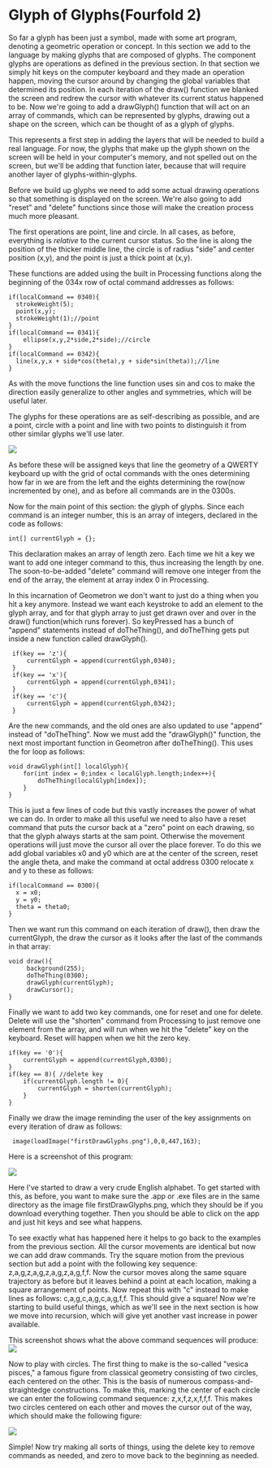 # Glyph of Glyphs(Fourfold 2)

So far a glyph has been just a symbol, made with some art program, denoting a geometric operation or concept.  In this section we add to the language by making glyphs that are composed of glyphs.  The component glyphs are operations as defined in the previous section.  In that section we simply hit keys on the computer keyboard and they made an operation happen, moving the cursor around by changing the global variables that determined its position.  In each iteration of the draw() function we blanked the screen and redrew the cursor with whatever its current status happened to be.  Now we're going to add a drawGlyph() function that will act on an array of commands, which can be represented by glyphs, drawing out a shape on the screen, which can be thought of as a glyph of glyphs.  

This represents a first step in adding the layers that will be needed to build a real language.  For now, the glyphs that make up the glyph shown on the screen will be held in your computer's memory, and not spelled out on the screen, but we'll be adding that function later, because that will require another layer of glyphs-within-glyphs.  

Before we build up glyphs we need to add some actual drawing operations so that something is displayed on the screen.  We're also going to add "reset" and "delete" functions since those will make the creation process much more pleasant.  

The first operations are point, line and circle.  In all cases, as before, everything is _relative_ to the current cursor status.  So the line is along the position of the thicker middle line, the circle is of radius "side" and center position (x,y), and the point is just a thick point at (x,y).  

These functions are added using the built in Processing functions along the beginning of the 034x row of octal command addresses as follows:

	if(localCommand == 0340){
      strokeWeight(5);
      point(x,y);
      strokeWeight(1);//point
    }
    if(localCommand == 0341){
    	ellipse(x,y,2*side,2*side);//circle
	}
    if(localCommand == 0342){
      line(x,y,x + side*cos(theta),y + side*sin(theta));//line
    }
    
    

As with the move functions the line function uses sin and cos to make the direction easily generalize to other angles and symmetries, which will be useful later.  

The glyphs for these operations are as self-describing as possible, and are a point, circle with a point and line with two points to distinguish it from other similar glyphs we'll use later.  

![](firstDrawGlyphsAlone.png)

As before these will be assigned keys that line the geometry of a QWERTY keyboard up with the grid of octal commands with the ones determining how far in we are from the left and the eights determining the row(now incremented by one), and as before all commands are in the 0300s.

Now for the main point of this section: the glyph of glyphs.  Since each command is an integer number, this is an array of integers, declared in the code as follows:

	int[] currentGlyph = {};

This declaration makes an array of length zero. Each time we hit a key we want to add one integer command to this, thus increasing the length by one.  The soon-to-be-added "delete" command will remove one integer from the end of the array, the element at array index 0 in Processing.

In this incarnation of Geometron we don't want to just do a thing when you hit a key anymore.  Instead we want each keystroke to add an element to the glyph array, and for that glyph array to just get drawn over and over in the draw() function(which runs forever).  So keyPressed has a bunch of "append" statements instead of doTheThing(), and doTheThing gets put inside a new function called drawGlyph().

	 if(key == 'z'){
	     currentGlyph = append(currentGlyph,0340);
	 }
	 if(key == 'x'){
    	 currentGlyph = append(currentGlyph,0341);
     }
     if(key == 'c'){
     	 currentGlyph = append(currentGlyph,0342);
     }
  
Are the new commands, and the old ones are also updated to use "append" instead of "doTheThing".  Now we must add the "drawGlyph()" function, the next most important function in Geometron after doTheThing(). This uses the for loop as follows:

	void drawGlyph(int[] localGlyph){
		for(int index = 0;index < localGlyph.length;index++){
    		doTheThing(localGlyph[index]);  
    	}  
    }
    
This is just a few lines of code but this vastly increases the power of what we can do. In order to make all this useful we need to also have a reset command that puts the cursor back at a "zero" point on each drawing, so that the glyph always starts at the sam point. Otherwise the movement operations will just move the cursor all over the place forever.  To do this we add global variables x0 and y0 which are at the center of the screen, reset the angle theta, and make the command at octal address 0300 relocate x and y to these as follows:

    if(localCommand == 0300){
      x = x0;
      y = y0;
      theta = theta0;
    }

Then we want run this command on each iteration of draw(), then draw the currentGlyph, the draw the cursor as it looks after the last of the commands in that array:

	void draw(){
		 background(255);
		 doTheThing(0300);
		 drawGlyph(currentGlyph);
		 drawCursor();
    }


Finally we want to add two key commands, one for reset and one for delete.  Delete will use the "shorten" command from Processing to just remove one element from the array, and will run when we hit the "delete" key on the keyboard.  Reset will happen when we hit the zero key.
	
	if(key == '0'){
    	currentGlyph = append(currentGlyph,0300);   
    }
    if(key == 8){ //delete key
	    if(currentGlyph.length != 0){
    		currentGlyph = shorten(currentGlyph);
    	}
    }
  
Finally we draw the image reminding the user of the key assignments on every iteration of draw as follows:

	 image(loadImage("firstDrawGlyphs.png"),0,0,447,163);

Here is a screenshot of this program:

![](glyphDrawScreenshot1.png)

Here I've started to draw a very crude English alphabet.  To get started with this, as before, you want to make sure the .app or .exe files are in the same directory as the image file firstDrawGlyphs.png, which they should be if you download everything together.  Then you should be able to click on the app and just hit keys and see what happens.  

To see exactly what has happened here it helps to go back to the examples from the previous section.  All the cursor movements are identical but now we can add draw commands.  Try the square motion from the previous section but add a point with the following key sequence: z,a,g,z,a,g,z,a,g,z,a,g,f,f.  Now the cursor moves along the same square trajectory as before but it leaves behind a point at each location, making a square arrangement of points.  Now repeat this with "c" instead to make lines as follows:  c,a,g,c,a,g,c,a,g,f,f.  This should give a square!  Now we're starting to build useful things, which as we'll see in the next section is how we move into recursion, which will give yet another vast increase in power available.  

This screenshot shows what the above command sequences will produce:
![](glyphDrawScreenshot2.png)

Now to play with circles.  The first thing to make is the so-called "vesica pisces," a famous figure from classical geometry consisting of two circles, each centered on the other.  This is the basis of numerous compass-and-straightedge constructions. To make this, marking the center of each circle we can enter the following command sequence: z,x,f,z,x,f,f,f.  This makes two circles centered on each other and moves the cursor out of the way, which should make the following figure:

![](vesicaScreenshot.png)

Simple!  Now try making all sorts of things, using the delete key to remove commands as needed, and zero to move back to the beginning as needed.  

